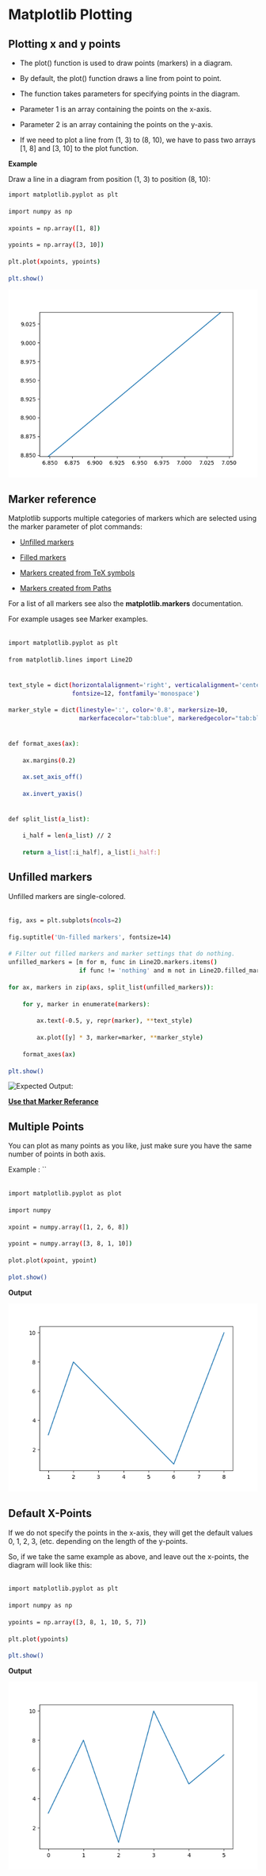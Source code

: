 
# Matplotlib Plotting

## Plotting x and y points

- The plot() function is used to draw points (markers) in a diagram.

- By default, the plot() function draws a line from point to point.

- The function takes parameters for specifying points in the diagram.

- Parameter 1 is an array containing the points on the x-axis.

- Parameter 2 is an array containing the points on the y-axis.

- If we need to plot a line from (1, 3) to (8, 10), we have to pass two arrays [1, 8] and [3, 10] to the plot function.

**Example**

Draw a line in a diagram from position (1, 3) to position (8, 10):

```bash
import matplotlib.pyplot as plt

import numpy as np

xpoints = np.array([1, 8])

ypoints = np.array([3, 10])

plt.plot(xpoints, ypoints)

plt.show()

```
![Output](https://github.com/Deshan555/Python-Matplotlib/blob/main/1.Matplotlib%20Pyplot/Figure_1.png)

## Marker reference

Matplotlib supports multiple categories of markers which are selected using the marker parameter of plot commands:

- [Unfilled markers](https://matplotlib.org/stable/gallery/lines_bars_and_markers/marker_reference.html#unfilled-markers)

- [Filled markers](https://matplotlib.org/stable/gallery/lines_bars_and_markers/marker_reference.html#filled-markers)

- [Markers created from TeX symbols](https://matplotlib.org/stable/gallery/lines_bars_and_markers/marker_reference.html#markers-created-from-tex-symbols)

- [Markers created from Paths](https://matplotlib.org/stable/gallery/lines_bars_and_markers/marker_reference.html#markers-created-from-paths)

For a list of all markers see also the **matplotlib.markers** documentation.

For example usages see Marker examples.

```bash

import matplotlib.pyplot as plt

from matplotlib.lines import Line2D


text_style = dict(horizontalalignment='right', verticalalignment='center',
                  fontsize=12, fontfamily='monospace')

marker_style = dict(linestyle=':', color='0.8', markersize=10,
                    markerfacecolor="tab:blue", markeredgecolor="tab:blue")


def format_axes(ax):

    ax.margins(0.2)

    ax.set_axis_off()

    ax.invert_yaxis()


def split_list(a_list):

    i_half = len(a_list) // 2

    return a_list[:i_half], a_list[i_half:]

```

## Unfilled markers

Unfilled markers are single-colored.

```bash

fig, axs = plt.subplots(ncols=2)

fig.suptitle('Un-filled markers', fontsize=14)

# Filter out filled markers and marker settings that do nothing.
unfilled_markers = [m for m, func in Line2D.markers.items()
                    if func != 'nothing' and m not in Line2D.filled_markers]

for ax, markers in zip(axs, split_list(unfilled_markers)):

    for y, marker in enumerate(markers):
        
        ax.text(-0.5, y, repr(marker), **text_style)
        
        ax.plot([y] * 3, marker=marker, **marker_style)
    
    format_axes(ax)

plt.show()

```
![Expected Output: ](https://matplotlib.org/stable/_images/sphx_glr_marker_reference_001.png)

[**Use that Marker Referance**]()


## Multiple Points

You can plot as many points as you like, just make sure you have the same number of points in both axis.

Example : ``

```bash

import matplotlib.pyplot as plot

import numpy

xpoint = numpy.array([1, 2, 6, 8])

ypoint = numpy.array([3, 8, 1, 10])

plot.plot(xpoint, ypoint)

plot.show()

```

**Output**

![Expected Output: ](https://github.com/Deshan555/Python-Matplotlib/blob/main/1.Matplotlib%20Pyplot/Figure_3.png)

## Default X-Points

If we do not specify the points in the x-axis, they will get the default values 0, 1, 2, 3, (etc. depending on the length of the y-points.

So, if we take the same example as above, and leave out the x-points, the diagram will look like this:

```bash

import matplotlib.pyplot as plt

import numpy as np

ypoints = np.array([3, 8, 1, 10, 5, 7])

plt.plot(ypoints)

plt.show()

```

**Output**

![Expected Output: ](https://github.com/Deshan555/Python-Matplotlib/blob/main/1.Matplotlib%20Pyplot/Figure_2.png)
